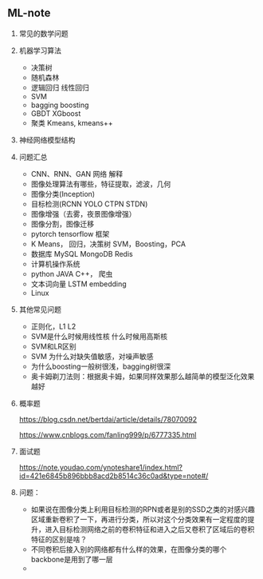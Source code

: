 ## ML-note

1. 常见的数学问题

2. 机器学习算法
   * 决策树
   * 随机森林
   * 逻辑回归 线性回归
   * SVM
   * bagging boosting 
   * GBDT  XGboost
   * 聚类 Kmeans, kmeans++

3. 神经网络模型结构

4. 问题汇总
   * CNN、RNN、GAN 网络 解释
   * 图像处理算法有哪些，特征提取，滤波，几何
   * 图像分类(Inception)
   * 目标检测(RCNN YOLO CTPN STDN)
   * 图像增强（去雾，夜景图像增强）
   * 图像分割，图像迁移
   * pytorch tensorflow  框架
   * K Means， 回归，决策树 SVM，Boosting，PCA
   * 数据库  MySQL  MongoDB  Redis
   * 计算机操作系统
   * python  JAVA  C++， 爬虫
   * 文本词向量 LSTM  embedding
   * Linux

5. 其他常见问题
   * 正则化，L1 L2
   * SVM是什么时候用线性核 什么时候用高斯核
   * SVM和LR区别
   * SVM 为什么对缺失值敏感，对噪声敏感
   * 为什么boosting一般树很浅，bagging树很深
   * 奥卡姆剃刀法则：根据奥卡姆，如果同样效果那么越简单的模型泛化效果越好

6. 概率题

   <https://blog.csdn.net/bertdai/article/details/78070092>	

   <https://www.cnblogs.com/fanling999/p/6777335.html>

7. 面试题

   <https://note.youdao.com/ynoteshare1/index.html?id=421e6845b896bbb8acd2b8514c36c0ad&type=note#/>

8.  问题：

    * 如果说在图像分类上利用目标检测的RPN或者是别的SSD之类的对感兴趣区域重新卷积了一下，再进行分类，所以对这个分类效果有一定程度的提升，进入目标检测网络之前的卷积特征和进入之后又卷积了区域后的卷积特征的区别是啥？
    * 不同卷积后接入别的网络都有什么样的效果，在图像分类的哪个backbone是用到了哪一层
    * 